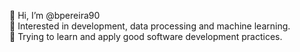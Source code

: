 👋 Hi, I’m @bpereira90  
👀 Interested in development, data processing and machine learning.  
🌱 Trying to learn and apply good software development practices.  

<!---
bpereira90/bpereira90 is a ✨ special ✨ repository because its `README.md` (this file) appears on your GitHub profile.
You can click the Preview link to take a look at your changes.
--->
